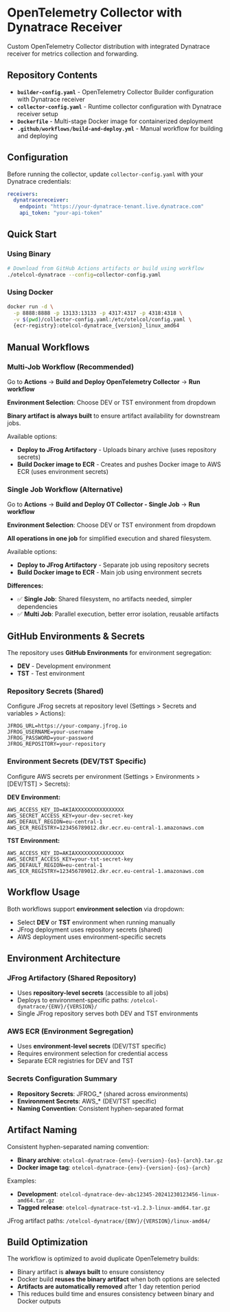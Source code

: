 # OpenTelemetry Collector with Dynatrace Receiver

Custom OpenTelemetry Collector distribution with integrated Dynatrace receiver for metrics collection and forwarding.

## Repository Contents

- **`builder-config.yaml`** - OpenTelemetry Collector Builder configuration with Dynatrace receiver
- **`collector-config.yaml`** - Runtime collector configuration with Dynatrace receiver setup
- **`Dockerfile`** - Multi-stage Docker image for containerized deployment
- **`.github/workflows/build-and-deploy.yml`** - Manual workflow for building and deploying

## Configuration

Before running the collector, update `collector-config.yaml` with your Dynatrace credentials:

```yaml
receivers:
  dynatracereceiver:
    endpoint: "https://your-dynatrace-tenant.live.dynatrace.com"
    api_token: "your-api-token"
```

## Quick Start

### Using Binary
```bash
# Download from GitHub Actions artifacts or build using workflow
./otelcol-dynatrace --config=collector-config.yaml
```

### Using Docker
```bash
docker run -d \
  -p 8888:8888 -p 13133:13133 -p 4317:4317 -p 4318:4318 \
  -v $(pwd)/collector-config.yaml:/etc/otelcol/config.yaml \
  {ecr-registry}:otelcol-dynatrace_{version}_linux_amd64
```

## Manual Workflows

### Multi-Job Workflow (Recommended)

Go to **Actions** → **Build and Deploy OpenTelemetry Collector** → **Run workflow**

**Environment Selection**: Choose DEV or TST environment from dropdown

**Binary artifact is always built** to ensure artifact availability for downstream jobs.

Available options:
- **Deploy to JFrog Artifactory** - Uploads binary archive (uses repository secrets)
- **Build Docker image to ECR** - Creates and pushes Docker image to AWS ECR (uses environment secrets)

### Single Job Workflow (Alternative)

Go to **Actions** → **Build and Deploy OT Collector - Single Job** → **Run workflow**

**Environment Selection**: Choose DEV or TST environment from dropdown

**All operations in one job** for simplified execution and shared filesystem.

Available options:
- **Deploy to JFrog Artifactory** - Separate job using repository secrets
- **Build Docker image to ECR** - Main job using environment secrets

**Differences:**
- ✅ **Single Job**: Shared filesystem, no artifacts needed, simpler dependencies
- ✅ **Multi Job**: Parallel execution, better error isolation, reusable artifacts

## GitHub Environments & Secrets

The repository uses **GitHub Environments** for environment segregation:
- **DEV** - Development environment 
- **TST** - Test environment

### Repository Secrets (Shared)

Configure JFrog secrets at repository level (Settings > Secrets and variables > Actions):

```
JFROG_URL=https://your-company.jfrog.io
JFROG_USERNAME=your-username
JFROG_PASSWORD=your-password
JFROG_REPOSITORY=your-repository
```

### Environment Secrets (DEV/TST Specific)

Configure AWS secrets per environment (Settings > Environments > [DEV/TST] > Secrets):

**DEV Environment:**
```
AWS_ACCESS_KEY_ID=AKIAXXXXXXXXXXXXXXXX
AWS_SECRET_ACCESS_KEY=your-dev-secret-key
AWS_DEFAULT_REGION=eu-central-1
AWS_ECR_REGISTRY=123456789012.dkr.ecr.eu-central-1.amazonaws.com
```

**TST Environment:**
```
AWS_ACCESS_KEY_ID=AKIAXXXXXXXXXXXXXXXX
AWS_SECRET_ACCESS_KEY=your-tst-secret-key
AWS_DEFAULT_REGION=eu-central-1
AWS_ECR_REGISTRY=123456789012.dkr.ecr.eu-central-1.amazonaws.com
```

## Workflow Usage

Both workflows support **environment selection** via dropdown:
- Select **DEV** or **TST** environment when running manually
- JFrog deployment uses repository secrets (shared)
- AWS deployment uses environment-specific secrets

## Environment Architecture

### JFrog Artifactory (Shared Repository)
- Uses **repository-level secrets** (accessible to all jobs)
- Deploys to environment-specific paths: `/otelcol-dynatrace/{ENV}/{VERSION}/`
- Single JFrog repository serves both DEV and TST environments

### AWS ECR (Environment Segregation)
- Uses **environment-level secrets** (DEV/TST specific)
- Requires environment selection for credential access
- Separate ECR registries for DEV and TST

### Secrets Configuration Summary
- **Repository Secrets**: JFROG_* (shared across environments)
- **Environment Secrets**: AWS_* (DEV/TST specific)
- **Naming Convention**: Consistent hyphen-separated format

## Artifact Naming

Consistent hyphen-separated naming convention:
- **Binary archive**: `otelcol-dynatrace-{env}-{version}-{os}-{arch}.tar.gz`
- **Docker image tag**: `otelcol-dynatrace-{env}-{version}-{os}-{arch}`

Examples:
- **Development**: `otelcol-dynatrace-dev-abc12345-20241230123456-linux-amd64.tar.gz`
- **Tagged release**: `otelcol-dynatrace-tst-v1.2.3-linux-amd64.tar.gz`

JFrog artifact paths: `/otelcol-dynatrace/{ENV}/{VERSION}/linux-amd64/`

## Build Optimization

The workflow is optimized to avoid duplicate OpenTelemetry builds:
- Binary artifact is **always built** to ensure consistency
- Docker build **reuses the binary artifact** when both options are selected
- **Artifacts are automatically removed** after 1 day retention period
- This reduces build time and ensures consistency between binary and Docker outputs
